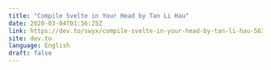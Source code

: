 ```yaml
---
title: "Compile Svelte in Your Head by Tan Li Hau"
date: 2020-03-04T01:56:25Z
link: https://dev.to/swyx/compile-svelte-in-your-head-by-tan-li-hau-563e?utm_medium=RSS&utm_source=news.12bit.vn
site: dev.to
language: English
draft: false
---
```

